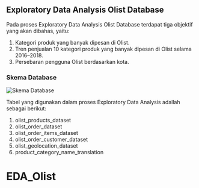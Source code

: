 ## Exploratory Data Analysis  Olist Database

Pada proses Exploratory Data Analysis Olist Database terdapat tiga objektif yang akan dibahas, yaitu:
1. Kategori produk yang banyak dipesan di Olist.
2. Tren penjualan 10 kategori produk yang banyak dipesan di Olist selama 2016–2018.
3. Persebaran pengguna Olist berdasarkan kota.

### Skema Database
![Skema Database](https://masvay.com/wp-content/uploads/2023/11/olist.png)

Tabel yang digunakan dalam proses Exploratory Data Analysis adallah sebagai berikut:
1. olist_products_dataset
2. olist_order_dataset
3. olist_order_items_dataset
4. olist_order_customer_dataset
5. olist_geolocation_dataset
6. product_category_name_translation
# EDA_Olist
